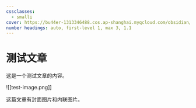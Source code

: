 ```yaml
---
cssclasses:
  - smalli
cover: https://bu44er-1313346488.cos.ap-shanghai.myqcloud.com/obsidian/20250831160834886.png\?imageMogr2/quality/80\&imageSlim
number headings: auto, first-level 1, max 3, 1.1
---
```


# 测试文章

这是一个测试文章的内容。

![[test-image.png]]

这篇文章有封面图片和内联图片。

